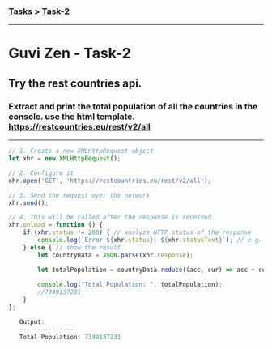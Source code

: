 ### [Tasks](https://github.com/MaitreyaSahu/guvi-zen-tasks#guvi-zen-tasks) > [Task-2](#guvi-zen---task-2)
---

# Guvi Zen - Task-2

## Try the rest countries api. 
### Extract and print the total population of all the countries in the console. use the html template. https://restcountries.eu/rest/v2/all
----
```javascript
// 1. Create a new XMLHttpRequest object
let xhr = new XMLHttpRequest();

// 2. Configure it
xhr.open('GET', 'https://restcountries.eu/rest/v2/all');

// 3. Send the request over the network
xhr.send();

// 4. This will be called after the response is received
xhr.onload = function () {
    if (xhr.status != 200) { // analyze HTTP status of the response
        console.log(`Error ${xhr.status}: ${xhr.statusText}`); // e.g. 404: Not Found
    } else { // show the result
        let countryData = JSON.parse(xhr.response);

        let totalPopulation = countryData.reduce((acc, cur) => acc + cur.population, 0);
        
        console.log("Total Population: ", totalPopulation);
        //7349137231
    }
};
```

```javascript
   Output:
   ---------------
   Total Population: 7349137231
```
